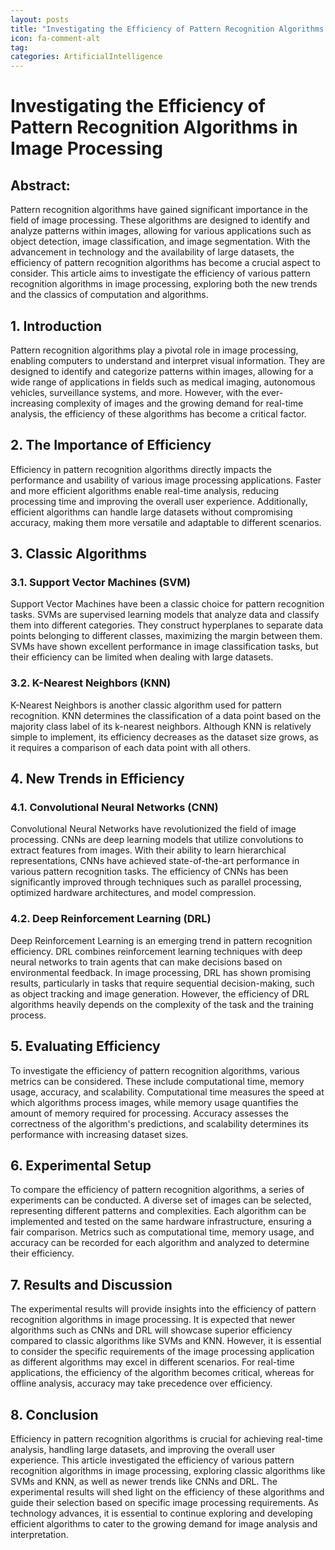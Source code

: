 ```yaml
---
layout: posts
title: "Investigating the Efficiency of Pattern Recognition Algorithms in Image Processing"
icon: fa-comment-alt
tag:      
categories: ArtificialIntelligence
---
```



# Investigating the Efficiency of Pattern Recognition Algorithms in Image Processing

## Abstract:
Pattern recognition algorithms have gained significant importance in the field of image processing. These algorithms are designed to identify and analyze patterns within images, allowing for various applications such as object detection, image classification, and image segmentation. With the advancement in technology and the availability of large datasets, the efficiency of pattern recognition algorithms has become a crucial aspect to consider. This article aims to investigate the efficiency of various pattern recognition algorithms in image processing, exploring both the new trends and the classics of computation and algorithms.

## 1. Introduction
Pattern recognition algorithms play a pivotal role in image processing, enabling computers to understand and interpret visual information. They are designed to identify and categorize patterns within images, allowing for a wide range of applications in fields such as medical imaging, autonomous vehicles, surveillance systems, and more. However, with the ever-increasing complexity of images and the growing demand for real-time analysis, the efficiency of these algorithms has become a critical factor.

## 2. The Importance of Efficiency
Efficiency in pattern recognition algorithms directly impacts the performance and usability of various image processing applications. Faster and more efficient algorithms enable real-time analysis, reducing processing time and improving the overall user experience. Additionally, efficient algorithms can handle large datasets without compromising accuracy, making them more versatile and adaptable to different scenarios.

## 3. Classic Algorithms
### 3.1. Support Vector Machines (SVM)
Support Vector Machines have been a classic choice for pattern recognition tasks. SVMs are supervised learning models that analyze data and classify them into different categories. They construct hyperplanes to separate data points belonging to different classes, maximizing the margin between them. SVMs have shown excellent performance in image classification tasks, but their efficiency can be limited when dealing with large datasets.

### 3.2. K-Nearest Neighbors (KNN)
K-Nearest Neighbors is another classic algorithm used for pattern recognition. KNN determines the classification of a data point based on the majority class label of its k-nearest neighbors. Although KNN is relatively simple to implement, its efficiency decreases as the dataset size grows, as it requires a comparison of each data point with all others.

## 4. New Trends in Efficiency
### 4.1. Convolutional Neural Networks (CNN)
Convolutional Neural Networks have revolutionized the field of image processing. CNNs are deep learning models that utilize convolutions to extract features from images. With their ability to learn hierarchical representations, CNNs have achieved state-of-the-art performance in various pattern recognition tasks. The efficiency of CNNs has been significantly improved through techniques such as parallel processing, optimized hardware architectures, and model compression.

### 4.2. Deep Reinforcement Learning (DRL)
Deep Reinforcement Learning is an emerging trend in pattern recognition efficiency. DRL combines reinforcement learning techniques with deep neural networks to train agents that can make decisions based on environmental feedback. In image processing, DRL has shown promising results, particularly in tasks that require sequential decision-making, such as object tracking and image generation. However, the efficiency of DRL algorithms heavily depends on the complexity of the task and the training process.

## 5. Evaluating Efficiency
To investigate the efficiency of pattern recognition algorithms, various metrics can be considered. These include computational time, memory usage, accuracy, and scalability. Computational time measures the speed at which algorithms process images, while memory usage quantifies the amount of memory required for processing. Accuracy assesses the correctness of the algorithm's predictions, and scalability determines its performance with increasing dataset sizes.

## 6. Experimental Setup
To compare the efficiency of pattern recognition algorithms, a series of experiments can be conducted. A diverse set of images can be selected, representing different patterns and complexities. Each algorithm can be implemented and tested on the same hardware infrastructure, ensuring a fair comparison. Metrics such as computational time, memory usage, and accuracy can be recorded for each algorithm and analyzed to determine their efficiency.

## 7. Results and Discussion
The experimental results will provide insights into the efficiency of pattern recognition algorithms in image processing. It is expected that newer algorithms such as CNNs and DRL will showcase superior efficiency compared to classic algorithms like SVMs and KNN. However, it is essential to consider the specific requirements of the image processing application as different algorithms may excel in different scenarios. For real-time applications, the efficiency of the algorithm becomes critical, whereas for offline analysis, accuracy may take precedence over efficiency.

## 8. Conclusion
Efficiency in pattern recognition algorithms is crucial for achieving real-time analysis, handling large datasets, and improving the overall user experience. This article investigated the efficiency of various pattern recognition algorithms in image processing, exploring classic algorithms like SVMs and KNN, as well as newer trends like CNNs and DRL. The experimental results will shed light on the efficiency of these algorithms and guide their selection based on specific image processing requirements. As technology advances, it is essential to continue exploring and developing efficient algorithms to cater to the growing demand for image analysis and interpretation.